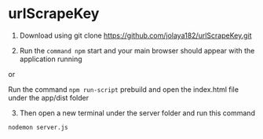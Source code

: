 # urlScrapeKey

1) Download using git clone https://github.com/jolaya182/urlScrapeKey.git

2) Run the `command npm` start and your main browser should appear with the application running

or

Run the command `npm run-script` prebuild and open the index.html file under the app/dist folder

3) Then open a new terminal under the server folder and run this command

`nodemon server.js`
